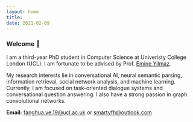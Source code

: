```yaml
---
layout: home
title: 
date: 2021-02-09 
---
```

### Welcome 👋
I am a third-year PhD student in Computer Science at Univeristy College London (UCL). I am fortunate to be advised by Prof. [Emine Yilmaz](https://scholar.google.com/citations?user=ocmAN4YAAAAJ&hl=en). 

My research interests lie in conversational AI, neural semantic parsing, information retrieval, social network analysis, and machine learning. Currently, I am focused on task-oriented dialogue systems and conversational question answering. I also have a strong passion in graph convolutional networks.

**Email:** fanghua.ye.19@ucl.ac.uk *or* smartyfh@outlook.com  
